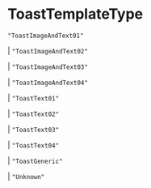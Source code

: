 # **ToastTemplateType**
`"ToastImageAndText01"`

|  `"ToastImageAndText02"`

|  `"ToastImageAndText03"`

|  `"ToastImageAndText04"`

|  `"ToastText01"`

|  `"ToastText02"`

|  `"ToastText03"`

|  `"ToastText04"`

|  `"ToastGeneric"`

|  `"Unknown"`